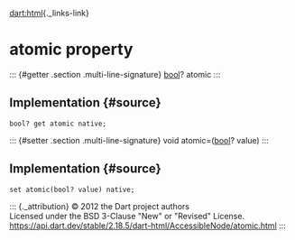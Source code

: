 [dart:html](../../dart-html/dart-html-library){._links-link}

atomic property
===============

::: {#getter .section .multi-line-signature}
[bool](../../dart-core/bool-class)? atomic
:::

Implementation {#source}
--------------

``` {.language-dart data-language="dart"}
bool? get atomic native;
```

::: {#setter .section .multi-line-signature}
void atomic=([bool](../../dart-core/bool-class)? value)
:::

Implementation {#source}
--------------

``` {.language-dart data-language="dart"}
set atomic(bool? value) native;
```

::: {._attribution}
© 2012 the Dart project authors\
Licensed under the BSD 3-Clause \"New\" or \"Revised\" License.\
<https://api.dart.dev/stable/2.18.5/dart-html/AccessibleNode/atomic.html>
:::
